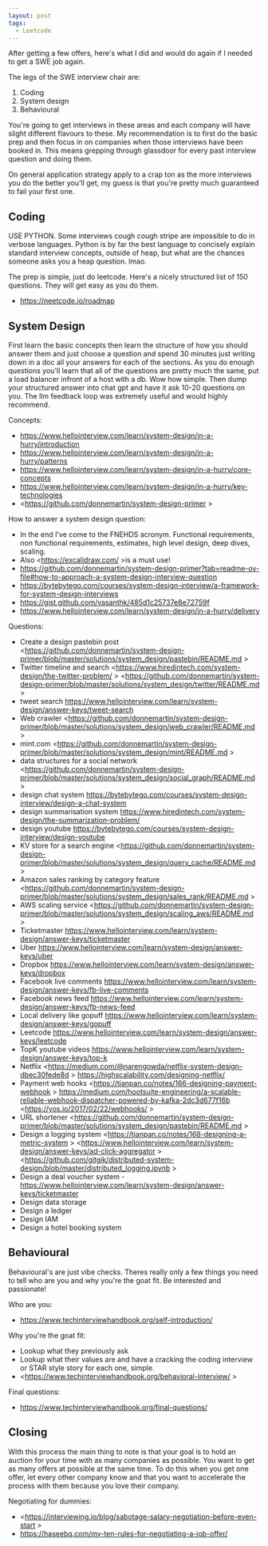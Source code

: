 ```yaml
---
layout: post
tags:
  - Leetcode
---
```

After getting a few offers, here's what I did and would do again if I needed to get a SWE job again.

The legs of the SWE interview chair are:
1. Coding
2. System design
3. Behavioural

You're going to get interviews in these areas and each company will have slight different flavours to these. My recommendation is to first do the basic prep and then focus in on companies when those interviews have been booked in. This means grepping through glassdoor for every past interview question and doing them.

On general application strategy apply to a crap ton as the more interviews you do the better you'll get, my guess is that you're pretty much guaranteed to fail your first one.
## Coding
USE PYTHON. Some interviews cough cough stripe are impossible to do in verbose languages. Python is by far the best language to concisely explain standard interview concepts, outside of heap, but what are the chances someone asks you a heap question. lmao.

The prep is simple, just do leetcode. Here's a nicely structured list of 150 questions. They will get easy as you do them.
-  <https://neetcode.io/roadmap>

## System Design
First learn the basic concepts then learn the structure of how you should answer them and just choose a question and spend 30 minutes just writing down in a doc all your answers for each of the sections. As you do enough questions you'll learn that all of the questions are pretty much the same, put a load balancer infront of a host with a db. Wow how simple. Then dump your structured answer into chat gpt and have it ask 10-20 questions on you. The llm feedback loop was extremely useful and would highly recommend.

Concepts:
-  <https://www.hellointerview.com/learn/system-design/in-a-hurry/introduction>
-  <https://www.hellointerview.com/learn/system-design/in-a-hurry/patterns>
-  <https://www.hellointerview.com/learn/system-design/in-a-hurry/core-concepts>
-  <https://www.hellointerview.com/learn/system-design/in-a-hurry/key-technologies>
-  <https://github.com/donnemartin/system-design-primer >

How to answer a system design question:
- In the end I've come to the FNEHDS acronym. Functional requirements, non functional requirements, estimates, high level design, deep dives, scaling.
- Also <https://excalidraw.com/ >is a must use!
-   <https://github.com/donnemartin/system-design-primer?tab=readme-ov-file#how-to-approach-a-system-design-interview-question>
-  <https://bytebytego.com/courses/system-design-interview/a-framework-for-system-design-interviews>
-  <https://gist.github.com/vasanthk/485d1c25737e8e72759f>
-  <https://www.hellointerview.com/learn/system-design/in-a-hurry/delivery>

Questions:
-  Create a design pastebin post <https://github.com/donnemartin/system-design-primer/blob/master/solutions/system_design/pastebin/README.md >
-  Twitter timeline and search <https://www.hiredintech.com/system-design/the-twitter-problem/ > <https://github.com/donnemartin/system-design-primer/blob/master/solutions/system_design/twitter/README.md >
-  tweet search <https://www.hellointerview.com/learn/system-design/answer-keys/tweet-search>
-  Web crawler <https://github.com/donnemartin/system-design-primer/blob/master/solutions/system_design/web_crawler/README.md >
-  mint.com <https://github.com/donnemartin/system-design-primer/blob/master/solutions/system_design/mint/README.md >
 -  data structures for a social network <https://github.com/donnemartin/system-design-primer/blob/master/solutions/system_design/social_graph/README.md >
-  design chat system <https://bytebytego.com/courses/system-design-interview/design-a-chat-system>
-  design summarisation system <https://www.hiredintech.com/system-design/the-summarization-problem/>
-  design youtube <https://bytebytego.com/courses/system-design-interview/design-youtube>
-  KV store for a search engine <https://github.com/donnemartin/system-design-primer/blob/master/solutions/system_design/query_cache/README.md >
-  Amazon sales ranking by category feature <https://github.com/donnemartin/system-design-primer/blob/master/solutions/system_design/sales_rank/README.md >
-  AWS scaling service <https://github.com/donnemartin/system-design-primer/blob/master/solutions/system_design/scaling_aws/README.md >
-  Ticketmaster <https://www.hellointerview.com/learn/system-design/answer-keys/ticketmaster>
-  Uber <https://www.hellointerview.com/learn/system-design/answer-keys/uber>
-  Dropbox <https://www.hellointerview.com/learn/system-design/answer-keys/dropbox>
-  Facebook live comments <https://www.hellointerview.com/learn/system-design/answer-keys/fb-live-comments>
-  Facebook news feed <https://www.hellointerview.com/learn/system-design/answer-keys/fb-news-feed>
-  Local delivery like gopuff <https://www.hellointerview.com/learn/system-design/answer-keys/gopuff>
-  Leetcode <https://www.hellointerview.com/learn/system-design/answer-keys/leetcode>
-  TopK youtube videos <https://www.hellointerview.com/learn/system-design/answer-keys/top-k>
-  Netflix <https://medium.com/@narengowda/netflix-system-design-dbec30fede8d > <https://highscalability.com/designing-netflix/>
-  Payment web hooks <https://tianpan.co/notes/166-designing-payment-webhook > <https://medium.com/hootsuite-engineering/a-scalable-reliable-webhook-dispatcher-powered-by-kafka-2dc3d677f16b> <https://yos.io/2017/02/22/webhooks/ >
-  URL shortener <https://github.com/donnemartin/system-design-primer/blob/master/solutions/system_design/pastebin/README.md > 
-  Design a logging system <https://tianpan.co/notes/168-designing-a-metric-system >  <https://www.hellointerview.com/learn/system-design/answer-keys/ad-click-aggregator > <https://github.com/gitgik/distributed-system-design/blob/master/distributed_logging.ipynb >
-  Design a deal voucher system - <https://www.hellointerview.com/learn/system-design/answer-keys/ticketmaster>
-  Design data storage
-  Design a ledger
-  Design IAM
-  Design a hotel booking system

## Behavioural
Behavioural's are just vibe checks. Theres really only a few things you need to tell who are you and why you're the goat fit. Be interested and passionate!

Who are you:
-  <https://www.techinterviewhandbook.org/self-introduction/>

Why you're the goat fit:
- Lookup what they previously ask
- Lookup what their values are and have a cracking the coding interview or STAR style story for each one, simple.
-  <https://www.techinterviewhandbook.org/behavioral-interview/ >

Final questions:
-  <https://www.techinterviewhandbook.org/final-questions/>

## Closing
With this process the main thing to note is that your goal is to hold an auction for your time with as many companies as possible. You want to get as many offers at possible at the same time. To do this when you get one offer, let every other company know and that you want to accelerate the process with them because you love their company.

Negotiating for dummies:
-  <https://interviewing.io/blog/sabotage-salary-negotiation-before-even-start >
-  <https://haseebq.com/my-ten-rules-for-negotiating-a-job-offer/>

